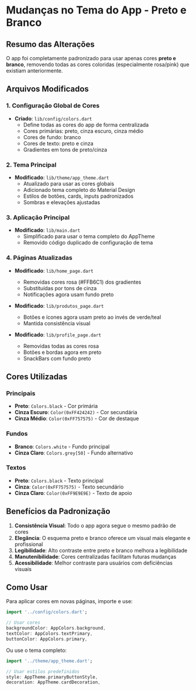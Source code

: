 # Mudanças no Tema do App - Preto e Branco

## Resumo das Alterações

O app foi completamente padronizado para usar apenas cores **preto e branco**, removendo todas as cores coloridas (especialmente rosa/pink) que existiam anteriormente.

## Arquivos Modificados

### 1. Configuração Global de Cores
- **Criado**: `lib/config/colors.dart`
  - Define todas as cores do app de forma centralizada
  - Cores primárias: preto, cinza escuro, cinza médio
  - Cores de fundo: branco
  - Cores de texto: preto e cinza
  - Gradientes em tons de preto/cinza

### 2. Tema Principal
- **Modificado**: `lib/theme/app_theme.dart`
  - Atualizado para usar as cores globais
  - Adicionado tema completo do Material Design
  - Estilos de botões, cards, inputs padronizados
  - Sombras e elevações ajustadas

### 3. Aplicação Principal
- **Modificado**: `lib/main.dart`
  - Simplificado para usar o tema completo do AppTheme
  - Removido código duplicado de configuração de tema

### 4. Páginas Atualizadas
- **Modificado**: `lib/home_page.dart`
  - Removidas cores rosa (#FFB6C1) dos gradientes
  - Substituídas por tons de cinza
  - Notificações agora usam fundo preto

- **Modificado**: `lib/produtos_page.dart`
  - Botões e ícones agora usam preto ao invés de verde/teal
  - Mantida consistência visual

- **Modificado**: `lib/profile_page.dart`
  - Removidas todas as cores rosa
  - Botões e bordas agora em preto
  - SnackBars com fundo preto

## Cores Utilizadas

### Principais
- **Preto**: `Colors.black` - Cor primária
- **Cinza Escuro**: `Color(0xFF424242)` - Cor secundária
- **Cinza Médio**: `Color(0xFF757575)` - Cor de destaque

### Fundos
- **Branco**: `Colors.white` - Fundo principal
- **Cinza Claro**: `Colors.grey[50]` - Fundo alternativo

### Textos
- **Preto**: `Colors.black` - Texto principal
- **Cinza**: `Color(0xFF757575)` - Texto secundário
- **Cinza Claro**: `Color(0xFF9E9E9E)` - Texto de apoio

## Benefícios da Padronização

1. **Consistência Visual**: Todo o app agora segue o mesmo padrão de cores
2. **Elegância**: O esquema preto e branco oferece um visual mais elegante e profissional
3. **Legibilidade**: Alto contraste entre preto e branco melhora a legibilidade
4. **Manutenibilidade**: Cores centralizadas facilitam futuras mudanças
5. **Acessibilidade**: Melhor contraste para usuários com deficiências visuais

## Como Usar

Para aplicar cores em novas páginas, importe e use:

```dart
import '../config/colors.dart';

// Usar cores
backgroundColor: AppColors.background,
textColor: AppColors.textPrimary,
buttonColor: AppColors.primary,
```

Ou use o tema completo:
```dart
import '../theme/app_theme.dart';

// Usar estilos predefinidos
style: AppTheme.primaryButtonStyle,
decoration: AppTheme.cardDecoration,
```